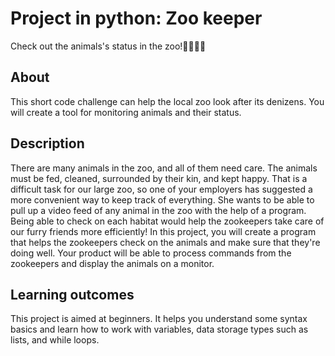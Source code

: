 # Project in python: Zoo keeper
Check out the animals's status in the zoo!🐶🦁🐼🐻

## About
This short code challenge can help the local zoo look after its denizens. You will create a tool for monitoring animals and their status.

## Description
There are many animals in the zoo, and all of them need care. The animals must be fed, cleaned, surrounded by their kin, and kept happy. That is a difficult task for our large zoo, so one of your employers has suggested a more convenient way to keep track of everything. She wants to be able to pull up a video feed of any animal in the zoo with the help of a program. Being able to check on each habitat would help the zookeepers take care of our furry friends more efficiently!
In this project, you will create a program that helps the zookeepers check on the animals and make sure that they're doing well. Your product will be able to process commands from the zookeepers and display the animals on a monitor.

## Learning outcomes
This project is aimed at beginners. It helps you understand some syntax basics and learn how to work with variables, data storage types such as lists, and while loops.

